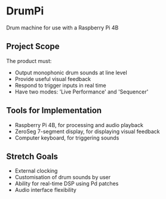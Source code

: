 # DrumPi
Drum machine for use with a Raspberry Pi 4B

## Project Scope
The product must:
- Output monophonic drum sounds at line level
- Provide useful visual feedback
- Respond to trigger inputs in real time
- Have two modes: 'Live Performance' and 'Sequencer'

## Tools for Implementation
- Raspberry Pi 4B, for processing and audio playback
- ZeroSeg 7-segment display, for displaying visual feedback
- Computer keyboard, for triggering sounds

## Stretch Goals
- External clocking
- Customisation of drum sounds by user
- Ability for real-time DSP using Pd patches
- Audio interface flexibility 
